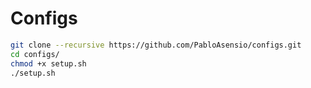 # Configs
```bash
git clone --recursive https://github.com/PabloAsensio/configs.git
cd configs/
chmod +x setup.sh 
./setup.sh 
```
